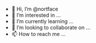 - 👋 Hi, I’m @nortface
- 👀 I’m interested in ...
- 🌱 I’m currently learning ...
- 💞️ I’m looking to collaborate on ...
- 📫 How to reach me ...

<!---
nortface/nortface is a ✨ special ✨ repository because its `README.md` (this file) appears on your GitHub profile.
You can click the Preview link to take a look at your changes.
--->
